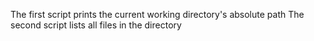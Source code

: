 The first script prints the current working directory's absolute path
The second script lists all files in the directory
